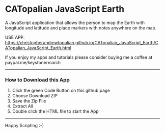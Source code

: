 # CATopalian JavaScript Earth
A JavaScript application that allows the person to map the Earth with longitude and latitude and place markers with notes anywhere on the map.

USE APP: https://christopherandrewtopalian.github.io/CATopalian_JavaScript_Earth/CATopalian_JavaScript_Earth.html  

If you enjoy my apps and tutorials please consider buying me a coffee at paypal.me/keystonermarch

---

### How to Download this App
1. Click the green Code Button on this github page
2. Choose Download ZIP
3. Save the Zip File
4. Extract All
5. Double click the HTML file to start the App

---

Happy Scripting :-)